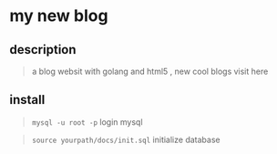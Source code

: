 # my new blog

## description

> a blog websit with golang and html5 , new cool blogs visit here
	
## install

> `mysql -u root -p` login mysql

> `source yourpath/docs/init.sql` initialize database


